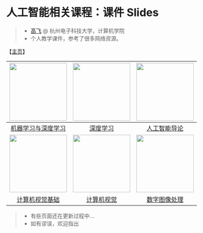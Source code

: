 # 人工智能相关课程：课件 Slides

> - [高飞](http://aiart.live) @ 杭州电子科技大学，计算机学院
> - 个人教学课件，参考了很多网络资源。

【[主页](https://aiart.live/courses/)】

| <img title="" src="file:///imgs/mldl.jpg" alt="" height="150"> | <img title="" src="file:///imgs/dl.jpg" alt="" height="150"> | <img title="" src="file:///imgs/ai.jpg" alt="" height="150">  |
|:--------------------------------------------------------------:|:------------------------------------------------------------:|:-------------------------------------------------------------:|
| [机器学习与深度学习](https://aiart.live/courses/mldl.html)              | [深度学习](https://aiart.live/courses/dl.html)                   | [人工智能导论](https://aiart.live/courses/i2ai.html)                |
| <img title="" src="file:///imgs/cvf.jpg" alt="" height="150">  | <img title="" src="file:///imgs/cv.jpg" alt="" height="150"> | <img title="" src="file:///imgs/dip.jpg" alt="" height="150"> |
| [计算机视觉基础](https://aiart.live/courses/cvf.html)                 | [计算机视觉](https://aiart.live/courses/cv.html)                  | [数字图像处理](https://aiart.live/courses/dip.html)                 |

> - 有些页面还在更新过程中...
> - 如有谬误，欢迎指出